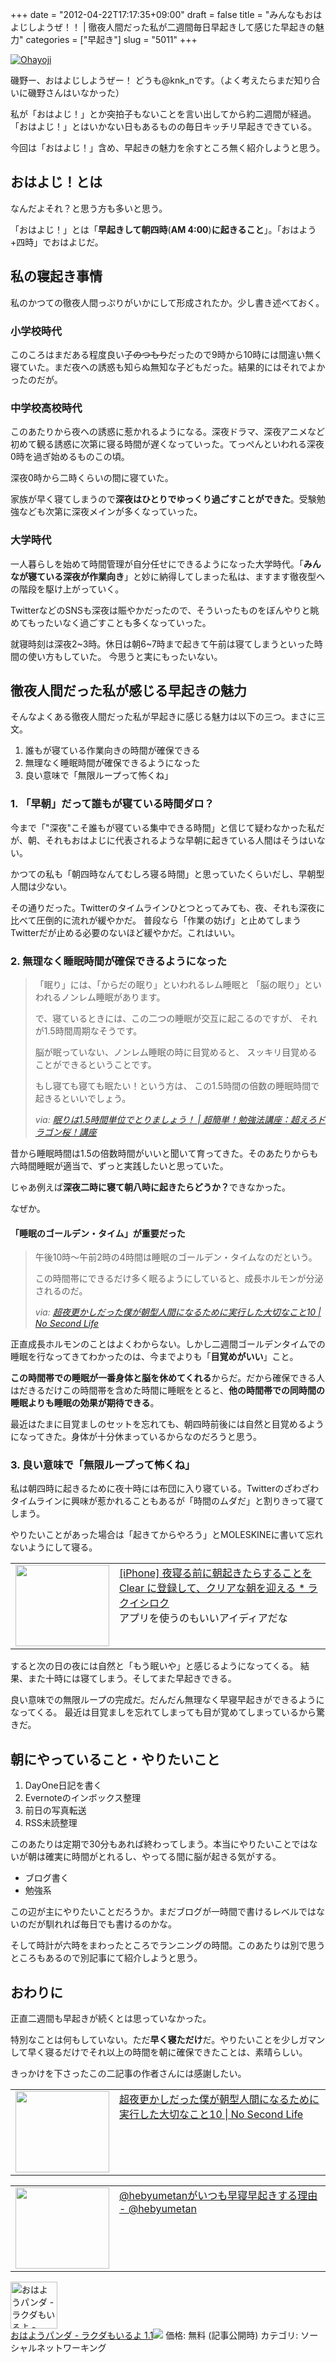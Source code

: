 +++
date = "2012-04-22T17:17:35+09:00"
draft = false
title = "みんなもおはよじしようぜ！！ | 徹夜人間だった私が二週間毎日早起きして感じた早起きの魅力"
categories = ["早起き"]
slug = "5011"
+++

<div class="center"><a href="http://knk-n.com/images/2012/04/ohayoji.jpg" title="Ohayoji" target="_blank"><img src="http://knk-n.com/images/2012/04/ohayoji.jpg" alt="Ohayoji" title="ohayoji.jpg" /></a></div>

磯野ー、おはよじしようぜー！ どうも@knk_nです。（よく考えたらまだ知り合いに磯野さんはいなかった）

私が「おはよじ！」とか突拍子もないことを言い出してから約二週間が経過。
「おはよじ！」とはいかない日もあるものの毎日キッチリ早起きできている。

今回は「おはよじ！」含め、早起きの魅力を余すところ無く紹介しようと思う。<!--more--><h2>おはよじ！とは</h2>
なんだよそれ？と思う方も多いと思う。

「おはよじ！」とは「<strong>早起きして朝四時</strong>(<strong>AM 4:00</strong>)<strong>に起きること</strong>」。「おはよう+四時」でおはよじだ。

<h2>私の寝起き事情</h2>
私のかつての徹夜人間っぷりがいかにして形成されたか。少し書き述べておく。
<h3>小学校時代</h3>
このころはまだある程度良い子<del>のつもり</del>だったので9時から10時には間違い無く寝ていた。まだ夜への誘惑も知らぬ無知な子どもだった。結果的にはそれでよかったのだが。
<h3>中学校高校時代</h3>
このあたりから夜への誘惑に惹かれるようになる。深夜ドラマ、深夜アニメなど初めて観る誘惑に次第に寝る時間が遅くなっていった。てっぺんといわれる深夜0時を過ぎ始めるものこの頃。

深夜0時から二時くらいの間に寝ていた。

家族が早く寝てしまうので<strong>深夜はひとりでゆっくり過ごすことができた</strong>。受験勉強なども次第に深夜メインが多くなっていった。

<h3>大学時代</h3>
一人暮らしを始めて時間管理が自分任せにできるようになった大学時代。「<strong>みんなが寝ている深夜が作業向き</strong>」と妙に納得してしまった私は、ますます徹夜型への階段を駆け上がっていく。

TwitterなどのSNSも深夜は賑やかだったので、そういったものをぼんやりと眺めてもったいなく過ごすことも多くなっていった。

就寝時刻は深夜2~3時。休日は朝6~7時まで起きて午前は寝てしまうといった時間の使い方もしていた。
今思うと実にもったいない。

<h2>徹夜人間だった私が感じる早起きの魅力</h2>
そんなよくある徹夜人間だった私が早起きに感じる魅力は以下の三つ。まさに三文。

<ol>
<li>誰もが寝ている作業向きの時間が確保できる</li>
<li>無理なく睡眠時間が確保できるようになった</li>
<li>良い意味で「無限ループって怖くね」</li>
</ol>

<h3>1. 「早朝」だって誰もが寝ている時間ダロ？</h3>
今まで「"深夜"こそ誰もが寝ている集中できる時間」と信じて疑わなかった私だが、朝、それもおはよじに代表されるような早朝に起きている人間はそうはいない。

かつての私も「朝四時なんてむしろ寝る時間」と思っていたくらいだし、早朝型人間は少ない。

その通りだった。Twitterのタイムラインひとつとってみても、夜、それも深夜に比べて圧倒的に流れが緩やかだ。
普段なら「作業の妨げ」と止めてしまうTwitterだが止める必要のないほど緩やかだ。これはいい。

<h3>2. 無理なく睡眠時間が確保できるようになった</h3>
<blockquote title=”眠りは1.5時間単位でとりましょう！ | 超簡単！勉強法講座：超えろドラゴン桜！講座” cite=”http://www.shigeoki.com/study/houwto_study_blog/kouza_16_nemuri.html”><p>「眠り」には、「からだの眠り」といわれるレム睡眠と
「脳の眠り」といわれるノンレム睡眠があります。

で、寝ているときには、この二つの睡眠が交互に起こるのですが、
それが1.5時間周期なそうです。

脳が眠っていない、ノンレム睡眠の時に目覚めると、
スッキリ目覚めることができるということです。

もし寝ても寝ても眠たい！という方は、
この1.5時間の倍数の睡眠時間で起きるといいでしょう。</p><cite><p>via: <a href=”http://www.shigeoki.com/study/houwto_study_blog/kouza_16_nemuri.html” target=”_blank”>眠りは1.5時間単位でとりましょう！ | 超簡単！勉強法講座：超えろドラゴン桜！講座</a></p></cite></blockquote>

昔から睡眠時間は1.5の倍数時間がいいと聞いて育ってきた。そのあたりからも六時間睡眠が適当で、ずっと実践したいと思っていた。

じゃあ例えば<strong>深夜二時に寝て朝八時に起きたらどうか？</strong>できなかった。

なぜか。

<h4>「睡眠のゴールデン・タイム」が重要だった</h4>

<blockquote title=”超夜更かしだった僕が朝型人間になるために実行した大切なこと10 | No Second Life” cite=”http://www.ttcbn.net/no_second_life/archives/21761”><p>午後10時〜午前2時の4時間は睡眠のゴールデン・タイムなのだという。

この時間帯にできるだけ多く眠るようにしていると、成長ホルモンが分泌されるのだ。</p><cite><p>via: <a href=”http://www.ttcbn.net/no_second_life/archives/21761” target=”_blank”>超夜更かしだった僕が朝型人間になるために実行した大切なこと10 | No Second Life</a></p></cite></blockquote>

正直成長ホルモンのことはよくわからない。しかし二週間ゴールデンタイムでの睡眠を行なってきてわかったのは、今までよりも「<strong>目覚めがいい</strong>」こと。

<strong>この時間帯での睡眠が一番身体と脳を休めてくれる</strong>からだ。だから確保できる人はだきるだけこの時間帯を含めた時間に睡眠をとると、<strong>他の時間帯での同時間の睡眠よりも睡眠の効果が期待できる</strong>。

最近はたまに目覚ましのセットを忘れても、朝四時前後には自然と目覚めるようになってきた。身体が十分休まっているからなのだろうと思う。

<h3>3. 良い意味で「無限ループって怖くね」</h3>
私は朝四時に起きるために夜十時には布団に入り寝ている。Twitterのざわざわタイムラインに興味が惹かれることもあるが「時間のムダだ」と割りきって寝てしまう。

やりたいことがあった場合は「起きてからやろう」とMOLESKINEに書いて忘れないようにして寝る。

<table width="100%"><td valign="top" width="150"><a href="http://rakuishi.com/iphone/3372/" target="_blank"><img border="0" src="http://capture.heartrails.com/150x130/shadow?http://rakuishi.com/iphone/3372/" alt="" width="150" height="130" /></a></td><td valign="top"><a href="http://rakuishi.com/iphone/3372/" target="_blank">[iPhone] 夜寝る前に朝起きたらすることを Clear に登録して、クリアな朝を迎える * ラクイシロク</a><script type="text/javascript">var url="http://rakuishi.com/iphone/3372/";</script><script src="http://api.b.st-hatena.com/entry.count?url=http://rakuishi.com/iphone/3372/&callback=hatebTxt"></script><br>アプリを使うのもいいアイディアだな</td></table>

すると次の日の夜には自然と「もう眠いや」と感じるようになってくる。
結果、また十時には寝てしまう。そしてまた早起きできる。

良い意味での無限ループの完成だ。だんだん無理なく早寝早起きができるようになってくる。
最近は目覚ましを忘れてしまっても目が覚めてしまっているから驚きだ。

<h2>朝にやっていること・やりたいこと</h2>
<ol>
<li>DayOne日記を書く</li>
<li>Evernoteのインボックス整理</li>
<li>前日の写真転送</li>
<li>RSS未読整理</li>
</ol>
このあたりは定期で30分もあれば終わってしまう。本当にやりたいことではないが朝は確実に時間がとれるし、やってる間に脳が起きる気がする。

<ul>
<li>ブログ書く</li>
<li>勉強系</li>
</ul>
この辺が主にやりたいことだろうか。まだブログが一時間で書けるレベルではないのだが馴れれば毎日でも書けるのかな。

そして時計が六時をまわったところでランニングの時間。このあたりは別で思うところもあるので別記事にて紹介しようと思う。

<h2>おわりに</h2>
正直二週間も早起きが続くとは思っていなかった。

特別なことは何もしていない。ただ<strong>早く寝ただけ</strong>だ。やりたいことを少しガマンして早く寝るだけでそれ以上の時間を朝に確保できたことは、素晴らしい。

きっかけを下さったこの二記事の作者さんには感謝したい。

<table width="100%"><td valign="top" width="150"><a href="http://www.ttcbn.net/no_second_life/archives/21761" target="_blank"><img border="0" src="http://capture.heartrails.com/150x130/shadow?http://www.ttcbn.net/no_second_life/archives/21761" alt="" width="150" height="130" /></a></td><td valign="top"><a href="http://www.ttcbn.net/no_second_life/archives/21761" target="_blank">超夜更かしだった僕が朝型人間になるために実行した大切なこと10 | No Second Life</a><script type="text/javascript">var url="http://www.ttcbn.net/no_second_life/archives/21761";</script><script src="http://api.b.st-hatena.com/entry.count?url=http://www.ttcbn.net/no_second_life/archives/21761&callback=hatebTxt"></script><br></td></table>

<table width="100%"><td valign="top" width="150"><a href="http://d.hatena.ne.jp/hebyumetan/20120405/1333570019" target="_blank"><img border="0" src="http://capture.heartrails.com/150x130/shadow?http://d.hatena.ne.jp/hebyumetan/20120405/1333570019" alt="" width="150" height="130" /></a></td><td valign="top"><a href="http://d.hatena.ne.jp/hebyumetan/20120405/1333570019" target="_blank">@hebyumetanがいつも早寝早起きする理由 - @hebyumetan</a><script type="text/javascript">var url="http://d.hatena.ne.jp/hebyumetan/20120405/1333570019";</script><script src="http://api.b.st-hatena.com/entry.count?url=http://d.hatena.ne.jp/hebyumetan/20120405/1333570019&callback=hatebTxt"></script><br></td></table>

<table class="appstorehelper">
<a href="http://itunes.apple.com/jp/app/ohayoupanda-rakudamoiruyo/id500654995?mt=8&uo=4" target="new"><img class="appstorehelper_appicn" width="75" height="75" src="http://a5.mzstatic.com/us/r1000/109/Purple/v4/8f/f8/50/8ff85032-36a7-daab-d580-a5e67f7aea47/DdHjB3h4DGy7rLKNDH3ghw-temp-upload.crplmcri.png" alt="おはようパンダ - ラクダもいるよ - Spothon, Inc."></a>
<div class="appstorehelper_text">
<a href="http://itunes.apple.com/jp/app/ohayoupanda-rakudamoiruyo/id500654995?mt=8&uo=4" target="new">おはようパンダ - ラクダもいるよ 1.1</a><a href="http://itunes.apple.com/jp/app/ohayoupanda-rakudamoiruyo/id500654995?mt=8&uo=4" target="itunes_store"><img class="appstorehelper_icn" src="http://ax.phobos.apple.com.edgesuite.net/ja_jp/images/web/linkmaker/badge_appstore-sm.gif" ></a>
価格: 無料 (記事公開時)
カテゴリ: ソーシャルネットワーキング
</div>
<div style="clear: both;">
</table>

